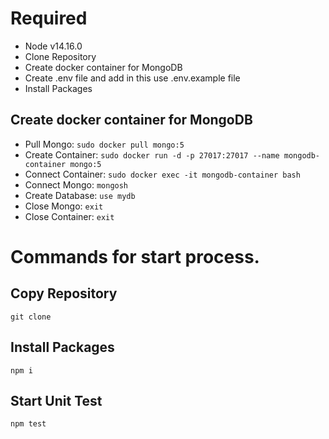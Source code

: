 # Required

* Node v14.16.0
* Clone Repository
* Create docker container for MongoDB
* Create .env file and add in this use .env.example file
* Install Packages

## Create docker container for MongoDB

* Pull Mongo:  `sudo docker pull mongo:5`
* Create Container: `sudo docker run -d -p 27017:27017 --name mongodb-container mongo:5`
* Connect Container: `sudo docker exec -it mongodb-container bash`
* Connect Mongo: `mongosh`
* Create Database: `use mydb`
* Close Mongo: `exit`
* Close Container: `exit`


# **Commands for start process.**

## Copy Repository
`git clone `

## Install Packages
`npm i`

## Start Unit Test
`npm test`
